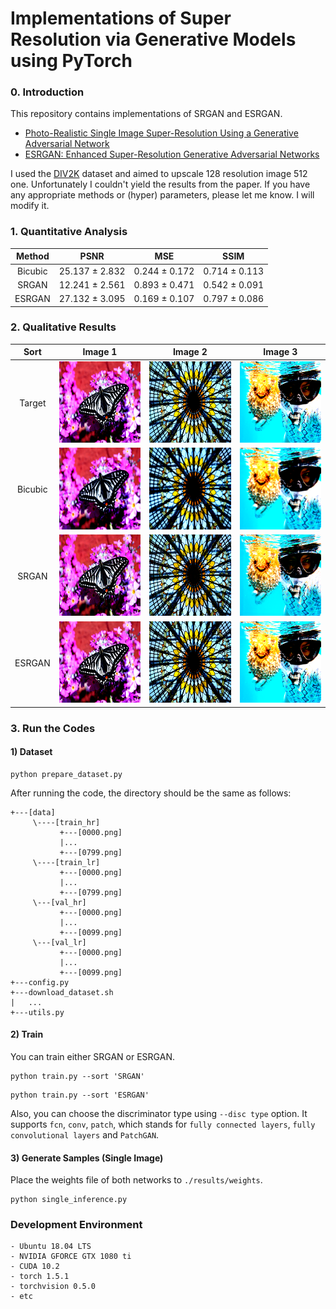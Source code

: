 # Implementations of Super Resolution via Generative Models using PyTorch

### 0. Introduction
This repository contains implementations of SRGAN and ESRGAN.
- [Photo-Realistic Single Image Super-Resolution Using a Generative Adversarial Network](https://arxiv.org/abs/1609.04802)
- [ESRGAN: Enhanced Super-Resolution Generative Adversarial Networks](https://arxiv.org/abs/1809.00219)

I used the [DIV2K](https://data.vision.ee.ethz.ch/cvl/DIV2K/) dataset and aimed to upscale 128 resolution image 512 one. 
Unfortunately I couldn't yield the results from the paper. 
If you have any appropriate methods or (hyper) parameters, please let me know. I will modify it.

### 1. Quantitative Analysis
| Method | PSNR | MSE | SSIM |
|:---:|:---:|:---:|:---:|
| Bicubic | 25.137 ± 2.832 | 0.244 ± 0.172 | 0.714 ± 0.113 |
| SRGAN | 12.241 ± 2.561 | 0.893 ± 0.471 | 0.542 ± 0.091 |
| ESRGAN | 27.132 ± 3.095 | 0.169 ± 0.107 | 0.797 ± 0.086 |

### 2. Qualitative Results

| Sort | Image 1 | Image 2 | Image 3 |
|:---:|:---:|:---:|:---:|
| Target | <img src = './results/single/Inference_Samples_TARGET_024.png'> | <img src = './results/single/Inference_Samples_TARGET_049.png'> | <img src = './results/single/Inference_Samples_TARGET_052.png'> |
| Bicubic | <img src = './results/single/Inference_Samples_BICUBIC_024.png'> | <img src = './results/single/Inference_Samples_BICUBIC_049.png'> | <img src = './results/single/Inference_Samples_BICUBIC_052.png'> |
| SRGAN | <img src = './results/single/Inference_Samples_SRGAN_024.png'> | <img src = './results/single/Inference_Samples_SRGAN_049.png'> | <img src = './results/single/Inference_Samples_SRGAN_052.png'> |
| ESRGAN | <img src = './results/single/Inference_Samples_ESRGAN_024.png'> | <img src = './results/single/Inference_Samples_ESRGAN_049.png'> | <img src = './results/single/Inference_Samples_ESRGAN_052.png'> |


### 3. Run the Codes
#### 1) Dataset
```
python prepare_dataset.py
```

After running the code, the directory should be the same as follows:
```
+---[data]
     \----[train_hr]
           +---[0000.png]
           |...
           +---[0799.png]
     \----[train_lr]
           +---[0000.png]
           |...
           +---[0799.png]
     \---[val_hr]
           +---[0000.png]
           |...
           +---[0099.png]
     \---[val_lr]
           +---[0000.png]
           |...
           +---[0099.png]
+---config.py
+---download_dataset.sh
|   ...
+---utils.py
```

#### 2) Train
You can train either SRGAN or ESRGAN.
```
python train.py --sort 'SRGAN'
```

```
python train.py --sort 'ESRGAN'
```
Also, you can choose the discriminator type using `--disc type` option. It supports `fcn`, `conv`, `patch`, which stands for `fully connected layers`, `fully convolutional layers` and `PatchGAN`. 

#### 3) Generate Samples (Single Image)
Place the weights file of both networks to `./results/weights`.

```
python single_inference.py
```

### Development Environment
```
- Ubuntu 18.04 LTS
- NVIDIA GFORCE GTX 1080 ti
- CUDA 10.2
- torch 1.5.1
- torchvision 0.5.0
- etc
```